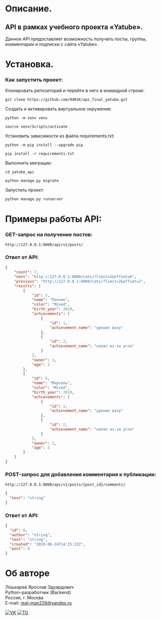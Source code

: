 # Описание.
## API в рамках учебного проекта «Yatube».
Данное API предоставляет возможность получать посты, группы, комментарии 
и подписки с сайта «Yatube».
# Установка.
### Как запустить проект:

Клонировать репозиторий и перейти в него в командной строке:

```
git clone https://github.com/94R1K/api_final_yatube.git
```

Cоздать и активировать виртуальное окружение:

```
python -m venv venv
```

```
source venv/Scripts/activate
```

Установить зависимости из файла requirements.txt:

```
python -m pip install --upgrade pip
```

```
pip install -r requirements.txt
```

Выполнить миграции:

```
cd yatube_api
```

```
python manage.py migrate
```

Запустить проект:

```
python manage.py runserver
```

# Примеры работы API:

### GET-запрос на получение постов:

```
http://127.0.0.1:8000/api/v1/posts/
```

### Ответ от API:

```json
{
    "count": 7,
    "next": "http://127.0.0.1:8000/cats/?limit=2&offset=6",
    "previous": "http://127.0.0.1:8000/cats/?limit=2&offset=2",
    "results": [
        {
            "id": 5,
            "name": "Пончик",
            "color": "Mixed",
            "birth_year": 2019,
            "achievements": [
                {
                    "id": 1,
                    "achievement_name": "уронил вазу"
                },
                {
                    "id": 2,
                    "achievement_name": "напал из-за угла"
                }
            ],
            "owner": 1,
            "age": 2
        },
        {
            "id": 6,
            "name": "Марсель",
            "color": "Mixed",
            "birth_year": 2019,
            "achievements": [
                {
                    "id": 1,
                    "achievement_name": "уронил вазу"
                },
                {
                    "id": 2,
                    "achievement_name": "напал из-за угла"
                }
            ],
            "owner": 1,
            "age": 2
        }
    ]
}
```

### POST-запрос для добавления комментария к публикации:

```
http://127.0.0.1:8000/api/v1/posts/{post_id}/comments/
```

```json
{
  "text": "string"
}
```

### Ответ от API:

```json
{
  "id": 0,
  "author": "string",
  "text": "string",
  "created": "2019-08-24T14:15:22Z",
  "post": 0
}
```
# Об авторе
Лошкарев Ярослав Эдуардович \
Python-разработчик (Backend) \
Россия, г. Москва \
E-mail: real-man228@yandex.ru 

[![VK](https://img.shields.io/badge/Вконтакте-%232E87FB.svg?&style=for-the-badge&logo=vk&logoColor=white)](https://vk.com/yalluv)
[![TG](https://img.shields.io/badge/Telegram-2CA5E0?style=for-the-badge&logo=telegram&logoColor=white)](https://t.me/yallluv)
